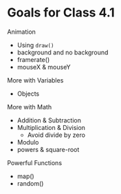 # Goals for Class 4.1


Animation

- Using `draw()`
- background and no background
- framerate()
- mouseX & mouseY


More with Variables

- Objects


More with Math

- Addition & Subtraction
- Multiplication & Division
    - Avoid divide by zero
- Modulo
- powers & square-root


 Powerful Functions

 - map()
 - random()

